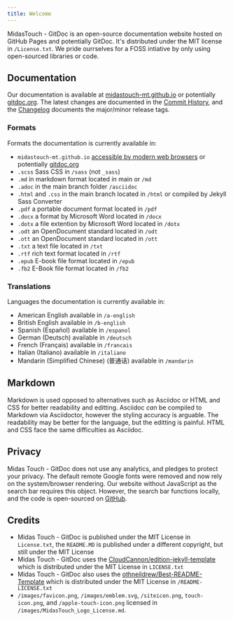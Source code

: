 ```yaml
---
title: Welcome
---
```


MidasTouch - GitDoc is an open-source documentation website hosted on GitHub Pages and potentially GitDoc. It's distributed under the MIT license in `/License.txt`. We pride ourrselves for a FOSS intiative by only using open-sourced libraries or code.

## Documentation
Our documentation is available at [midastouch-mt.github.io](https://midas-touch.github.io) or potentially [gitdoc.org](https://www.gitdoc.org). The latest changes are documented in the [Commit History](https://github.com/MidasTouch-MT/MidasTouch-MT.github.io/commit), and the [Changelog](https://midastouch-mt.github.io/changelog) documents the major/minor release tags.

### Formats
Formats the documentation is currently available in: <br>

* `midastouch-mt.github.io` [accessible by modern web browsers](https://midastouch-mt.github.io) or potentially [gitdoc.org](https://www.gitdoc.org)
* `.scss` Sass CSS in `/sass` (not `_sass`)
* `.md` in markdown format located in main or `/md`
* `.adoc` in the main branch folder `/asciidoc`
* `.html` and `.css` in the main branch located in `/html` or compiled by Jekyll Sass Converter
* `.pdf` a portable document format located in `/pdf`
* `.docx` a format by Microsoft Word located in `/docx`
* `.dotx` a file extention by Microsoft Word located in `/dotx`
* `.odt` an OpenDocument standard located in `/odt`
* `.ott` an OpenDocument standard located in `/ott`
* `.txt` a text file located in `/txt`
* `.rtf` rich text format located in `/rtf`
* `.epub` E-book file format located in `/epub`
* `.fb2` E-Book file format located in `/fb2`


### Translations
Languages the documentation is currently available in: <br>

* American English available in `/a-english`
* British English available in `/b-english`
* Spanish (Español) available in `/espanol`
* German (Deutsch) available in `/deutsch`
* French (Français) available in `/francais`
* Italian (Italiano) available in `/italiano`
* Mandarin (Simplified Chinese) (普通话) available in `/mandarin`

## Markdown
Markdown is used opposed to alternatives such as Asciidoc or HTML and CSS for better readability and editting. Asciidoc _can_ be compiled to Markdown via Asciidoctor, however the styling accuracy is arguable. The readability may be better for the language, but the editting is painful. HTML and CSS face the same difficulties as Asciidoc.

## Privacy
Midas Touch - GitDoc does not use any analytics, and pledges to protect your privacy. The default remote Google fonts were removed and now rely on the system/browser rendering. Our website without JavaScript as the search bar requires this object. However, the search bar functions locally, and the code is open-sourced on [GitHub](https://github.com/midastouch-mt/midastouch-mt.github.io).

## Credits
* Midas Touch - GitDoc is published under the MIT License in `License.txt`, the `README.MD` is published under a different copyright, but still under the MIT License
* Midas Touch - GitDoc uses the [CloudCannon/edition-jekyll-template](https://github.com/CloudCannon/edition-jekyll-template) which is distributed under the MIT License in  `LICENSE.txt`
* Midas Touch - GitDoc also uses the [othneildrew/Best-README-Template](https://github.com/othneildrew/Best-README-Template) which is distributed under the MIT License in `/README-LICENSE.txt`
* `/images/favicon.png`, `/images/emblem.svg`, `/siteicon.png`, `touch-icon.png`, and `/apple-touch-icon.png` licensed in `/images/MidasTouch_Logo_License.md`.
